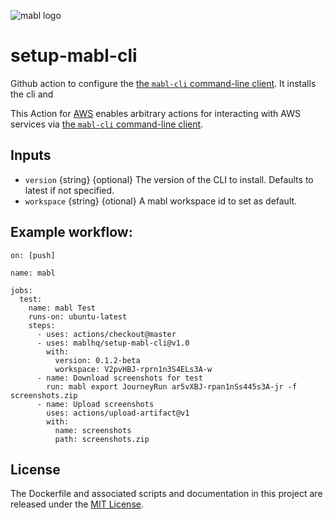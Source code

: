 ![mabl logo](https://avatars3.githubusercontent.com/u/25963599?s=100&v=4)

# setup-mabl-cli

Github action to configure the [the `mabl-cli` command-line client](https://help.mabl.com/docs/mabl-cli). It installs the cli and

This Action for [AWS](https://aws.amazon.com/) enables arbitrary actions for interacting with AWS services via [the `mabl-cli` command-line client](https://help.mabl.com/docs/mabl-cli).

## Inputs

- `version` {string} {optional} The version of the CLI to install. Defaults to latest if not specified.
- `workspace` {string} {otional} A mabl workspace id to set as default.

## Example workflow:

```
on: [push]

name: mabl

jobs:
  test:
    name: mabl Test
    runs-on: ubuntu-latest
    steps:
      - uses: actions/checkout@master
      - uses: mablhq/setup-mabl-cli@v1.0
        with:
          version: 0.1.2-beta
          workspace: V2pvHBJ-rprn1n3S4ELs3A-w
      - name: Download screenshots for test
        run: mabl export JourneyRun ar5vXBJ-rpan1nSs445s3A-jr -f screenshots.zip
      - name: Upload screenshots
        uses: actions/upload-artifact@v1
        with:
          name: screenshots
          path: screenshots.zip
```

## License

The Dockerfile and associated scripts and documentation in this project are released under the [MIT License](LICENSE).
